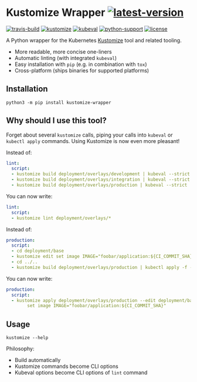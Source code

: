 Kustomize Wrapper [![latest-version](
  https://img.shields.io/pypi/v/kustomize-wrapper.svg)](
  https://pypi.org/project/kustomize-wrapper)
=================

[![travis-build](
  https://img.shields.io/travis/painless-software/kustomize-wrapper/master.svg?logo=travis)](
  https://travis-ci.org/painless-software/kustomize-wrapper)
[![kustomize](
  https://img.shields.io/badge/kustomize-v3.5.4-5d8bee.svg?logo=kubernetes)](
  https://github.com/kubernetes-sigs/kustomize/releases)
[![kubeval](
  https://img.shields.io/badge/kubeval-0.14.0-3f51b5.svg?logo=kubernetes)](
  https://github.com/instrumenta/kubeval/releases)
[![python-support](
  https://img.shields.io/pypi/pyversions/kustomize-wrapper.svg)](
  https://pypi.org/project/kustomize-wrapper)
[![license](
  https://img.shields.io/pypi/l/kustomize-wrapper.svg)](
  https://github.com/painless-software/kustomize-wrapper/blob/master/LICENSE)

A Python wrapper for the Kubernetes [Kustomize](https://kustomize.io/) tool
and related tooling.

- More readable, more concise one-liners
- Automatic linting (with integrated `kubeval`)
- Easy installation with `pip` (e.g. in combination with `tox`)
- Cross-platform (ships binaries for supported platforms)

Installation
------------

```console
python3 -m pip install kustomize-wrapper
```

Why should I use this tool?
---------------------------

Forget about several `kustomize` calls, piping your calls into `kubeval`
or `kubectl apply` commands. Using Kustomize is now even more pleasant!

Instead of:
```yaml
lint:
  script:
  - kustomize build deployment/overlays/development | kubeval --strict
  - kustomize build deployment/overlays/integration | kubeval --strict
  - kustomize build deployment/overlays/production | kubeval --strict
```
You can now write:
```yaml
lint:
  script:
  - kustomize lint deployment/overlays/*
```

Instead of:
```yaml
production:
  script:
  - cd deployment/base
  - kustomize edit set image IMAGE="foobar/application:${CI_COMMIT_SHA}"
  - cd ../..
  - kustomize build deployment/overlays/production | kubectl apply -f -
```
You can now write:
```yaml
production:
  script:
  - kustomize apply deployment/overlays/production --edit deployment/base \
        set image IMAGE="foobar/application:${CI_COMMIT_SHA}"
```

Usage
-----

```console
kustomize --help
```

Philosophy:

- Build automatically
- Kustomize commands become CLI options
- Kubeval options become CLI options of `lint` command
